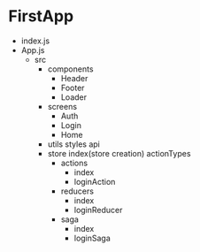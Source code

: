 # FirstApp

- index.js
- App.js
  - src
    - components
      - Header
      - Footer
      - Loader
    - screens
      - Auth
      - Login
      - Home
    - utils
      styles
      api
    - store
      index(store creation)
      actionTypes
      - actions
        - index
        - loginAction
      - reducers
        - index
        - loginReducer
      - saga
        - index
        - loginSaga
